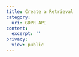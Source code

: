 ```yaml
---
title: Create a Retrieval
category:
  uri: GDPR API
content:
  excerpt: ''
privacy:
  view: public
---
```


